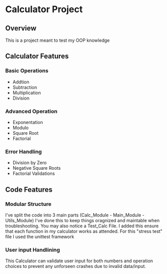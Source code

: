 <h1>Calculator Project</h1>

<h2>Overview</h2>
  <p>This is a project meant to test my OOP knowledge</p>
<h2>Calculator Features</h2>
  <h3>Basic Operations</h3>
    <ul>
      <li>Addtion</li>
      <li>Subtraction</li>
      <li>Multiplication</li>
      <li>Division</li>
    </ul>
  <h3>Advanced Operation</h3>
    <ul>
      <li>Exponentation</li>
      <li>Modulo</li>
      <li>Square Root</li>
      <li>Factorial</li>
    </ul>
  <h3>Error Handling</h3>
    <ul>
      <li>Division by Zero</li>
      <li>Negative Square Roots</li>
      <li>Factorial Validations</li>
    </ul>
<h2>Code Features</h2>
  <h3>Modular Structure</h3>
    <p>I've split the code into 3 main parts (Calc_Module - Main_Module - Utils_Module) I've done this to keep things oragnized and maintable when troubleshooting. You may also notice a Test_Calc File. I added this ensure that each function in my calculator works as attended. For this "stress test" file I used the unittest framework</p>
  <h3>User input Handlining</h3>
    <p>This Calculator can validate user input for both numbers and operation choices to prevent any unforseen crashes due to invalid data/input.</p>
